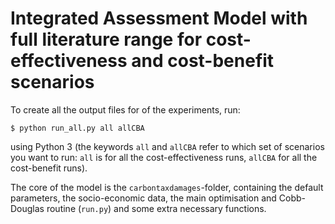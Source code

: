 # Integrated Assessment Model with full literature range for cost-effectiveness and cost-benefit scenarios

To create all the output files for of the experiments, run:
```
$ python run_all.py all allCBA
```
using Python 3 (the keywords `all` and `allCBA` refer to which set of scenarios you want to run: `all` is for all the cost-effectiveness runs, `allCBA` for all the cost-benefit runs).

The core of the model is the `carbontaxdamages`-folder, containing the default parameters, the socio-economic data, the main optimisation and Cobb-Douglas routine (`run.py`) and some extra necessary functions.
